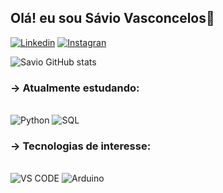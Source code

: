 
## Olá! eu sou Sávio Vasconcelos🤖

[![Linkedin](https://img.shields.io/badge/LinkedIn-0077B5?style=for-the-badge&logo=linkedin&logoColor=white)](https://www.linkedin.com/in/savio-vasconcelos-5b5741225/)
[![Instagran](https://img.shields.io/badge/Instagram-E4405F?style=for-the-badge&logo=instagram&logoColor=white)](https://www.instagram.com/savio_vasconcelos/)

![Savio GitHub stats](https://github-readme-stats.vercel.app/api?username=Savio-vs&count_private=true&show_icons=true&theme=dark)


### -> Atualmente estudando:
<div style="display:inline_block"><br/>
    <img aling="center" alt="Python" src="https://img.shields.io/badge/Python-3776AB?style=for-the-badge&logo=python&logoColor=white"/>
    <img aling="center" alt="SQL" src="https://img.shields.io/badge/MySQL-005C84?style=for-the-badge&logo=mysql&logoColor=white"/>
</div>

### -> Tecnologias de interesse:
<div style="display:inline_block"><br/>
    <img aling="center" alt="VS CODE" src="https://img.shields.io/badge/JavaScript-323330?style=for-the-badge&logo=javascript&logoColor=F7DF1E"/>
    <img aling="center" alt="Arduino" src="https://img.shields.io/badge/Arduino-00979D?style=for-the-badge&logo=Arduino&logoColor=white"/>
</div> 
